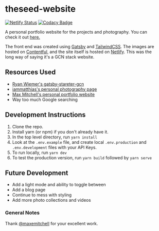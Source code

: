 # theseed-website

[![Netlify Status](https://api.netlify.com/api/v1/badges/bca79e8d-a0e4-4e3d-b2e2-4e88151b6bcf/deploy-status)](https://app.netlify.com/sites/theseed/deploys) [![Codacy Badge](https://api.codacy.com/project/badge/Grade/c45d994aba1f49bb841e9e6d0a2486d7)](https://www.codacy.com/manual/maxemitchell/portfolio?utm_source=github.com&utm_medium=referral&utm_content=maxemitchell/portfolio&utm_campaign=Badge_Grade)

A personal portfolio website for the projects and photography. You can check it out [here.](https://theseed.website)

The front end was created using [Gatsby](https://www.gatsbyjs.org/) and [TailwindCSS](https://tailwindcss.com/). The images are hosted on [Contentful](https://www.contentful.com/), and the site itself is hosted on [Netlify](https://www.netlify.com/). This was the long way of saying it's a GCN stack website.

## Resources Used

- [Ryan Wiemer's gatsby-stareter-gcn](https://github.com/ryanwiemer/gatsby-starter-gcn)
- [iammatthias's personal photography page](https://github.com/iammatthias/.com)
- [Max Mitchell's personal portfolio website](https://github.com/maxemitchell/portfolio)
- Way too much Google searching

## Development Instructions

1.  Clone the repo.
2.  Install yarn (or npm) if you don't already have it.
3.  In the top level directory, run `yarn install`
4.  Look at the `.env.example` file, and create local `.env.production` and `.env.development` files with your API Keys.
5.  To run locally, run `yarn dev`
6.  To test the production version, run `yarn build` followed by `yarn serve`

## Future Development

- Add a light mode and ability to toggle between
- Add a blog page
- Continue to mess with styling
- Add more photo collections and videos

### General Notes

Thank [@maxemitchell](https://github.com/maxemitchell) for your excellent work.
